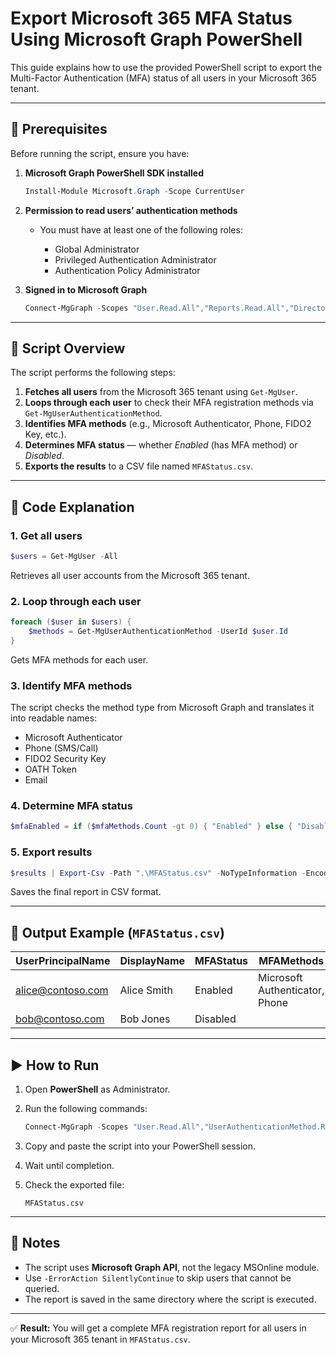 # Export Microsoft 365 MFA Status Using Microsoft Graph PowerShell

This guide explains how to use the provided PowerShell script to export the Multi-Factor Authentication (MFA) status of all users in your Microsoft 365 tenant.

---

## 🧩 Prerequisites

Before running the script, ensure you have:

1. **Microsoft Graph PowerShell SDK installed**

   ```powershell
   Install-Module Microsoft.Graph -Scope CurrentUser
   ```

2. **Permission to read users’ authentication methods**

   * You must have at least one of the following roles:

     * Global Administrator
     * Privileged Authentication Administrator
     * Authentication Policy Administrator

3. **Signed in to Microsoft Graph**

   ```powershell
   Connect-MgGraph -Scopes "User.Read.All","Reports.Read.All","Directory.Read.All"
   ```

---

## 📜 Script Overview

The script performs the following steps:

1. **Fetches all users** from the Microsoft 365 tenant using `Get-MgUser`.
2. **Loops through each user** to check their MFA registration methods via `Get-MgUserAuthenticationMethod`.
3. **Identifies MFA methods** (e.g., Microsoft Authenticator, Phone, FIDO2 Key, etc.).
4. **Determines MFA status** — whether *Enabled* (has MFA method) or *Disabled*.
5. **Exports the results** to a CSV file named `MFAStatus.csv`.

---

## 🧠 Code Explanation

### 1. Get all users

```powershell
$users = Get-MgUser -All
```

Retrieves all user accounts from the Microsoft 365 tenant.

### 2. Loop through each user

```powershell
foreach ($user in $users) {
    $methods = Get-MgUserAuthenticationMethod -UserId $user.Id
}
```

Gets MFA methods for each user.

### 3. Identify MFA methods

The script checks the method type from Microsoft Graph and translates it into readable names:

* Microsoft Authenticator
* Phone (SMS/Call)
* FIDO2 Security Key
* OATH Token
* Email

### 4. Determine MFA status

```powershell
$mfaEnabled = if ($mfaMethods.Count -gt 0) { "Enabled" } else { "Disabled" }
```

### 5. Export results

```powershell
$results | Export-Csv -Path ".\MFAStatus.csv" -NoTypeInformation -Encoding UTF8
```

Saves the final report in CSV format.

---

## 📂 Output Example (`MFAStatus.csv`)

| UserPrincipalName                             | DisplayName | MFAStatus | MFAMethods                     |
| --------------------------------------------- | ----------- | --------- | ------------------------------ |
| [alice@contoso.com](mailto:alice@contoso.com) | Alice Smith | Enabled   | Microsoft Authenticator, Phone |
| [bob@contoso.com](mailto:bob@contoso.com)     | Bob Jones   | Disabled  |                                |

---

## ▶️ How to Run

1. Open **PowerShell** as Administrator.
2. Run the following commands:

   ```powershell
   Connect-MgGraph -Scopes "User.Read.All","UserAuthenticationMethod.Read.All"
   ```
3. Copy and paste the script into your PowerShell session.
4. Wait until completion.
5. Check the exported file:

   ```
   MFAStatus.csv
   ```

---

## 🧾 Notes

* The script uses **Microsoft Graph API**, not the legacy MSOnline module.
* Use `-ErrorAction SilentlyContinue` to skip users that cannot be queried.
* The report is saved in the same directory where the script is executed.

---

✅ **Result:** You will get a complete MFA registration report for all users in your Microsoft 365 tenant in `MFAStatus.csv`.

